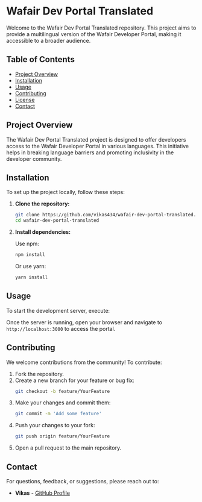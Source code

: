 # Wafair Dev Portal Translated

Welcome to the Wafair Dev Portal Translated repository. This project aims to provide a multilingual version of the Wafair Developer Portal, making it accessible to a broader audience.

## Table of Contents

- [Project Overview](#project-overview)
- [Installation](#installation)
- [Usage](#usage)
- [Contributing](#contributing)
- [License](#license)
- [Contact](#contact)

## Project Overview

The Wafair Dev Portal Translated project is designed to offer developers access to the Wafair Developer Portal in various languages. This initiative helps in breaking language barriers and promoting inclusivity in the developer community.

## Installation

To set up the project locally, follow these steps:

1. **Clone the repository:**

   ```bash
   git clone https://github.com/vikas434/wafair-dev-portal-translated.git
   cd wafair-dev-portal-translated
   ```

2. **Install dependencies:**

   Use npm:

   ```bash
   npm install
   ```

   Or use yarn:

   ```bash
   yarn install
   ```

## Usage

To start the development server, execute:



Once the server is running, open your browser and navigate to `http://localhost:3000` to access the portal.

## Contributing

We welcome contributions from the community! To contribute:

1. Fork the repository.
2. Create a new branch for your feature or bug fix:
   ```bash
   git checkout -b feature/YourFeature
   ```
3. Make your changes and commit them:
   ```bash
   git commit -m 'Add some feature'
   ```
4. Push your changes to your fork:
   ```bash
   git push origin feature/YourFeature
   ```
5. Open a pull request to the main repository.



## Contact

For questions, feedback, or suggestions, please reach out to:

- **Vikas** - [GitHub Profile](https://github.com/vikas434)
